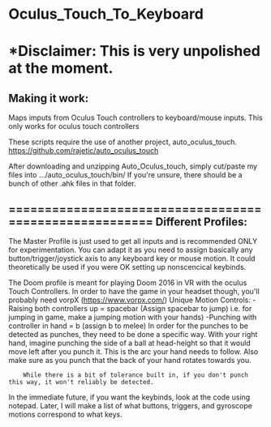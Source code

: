 # Oculus_Touch_To_Keyboard
*Disclaimer: This is very unpolished at the moment.
========================================================
Making it work:
--------------------------------------------------------
Maps imputs from Oculus Touch controllers to keyboard/mouse inputs.
This only works for oculus touch controllers

These scripts require the use of another project, auto_oculus_touch.
https://github.com/rajetic/auto_oculus_touch

After downloading and unzipping Auto_Oculus_touch, simply cut/paste my files into 
.../auto_oculus_touch/bin/
If you're unsure, there should be a bunch of other .ahk files in that folder.

=======================================================
Different Profiles:
------------------------------------------------------
The Master Profile is just used to get all inputs and is recommended ONLY for experimentation. 
You can adapt it as you need to assign basically any button/trigger/joystick axis to any keyboard key or mouse motion.
It could theoretically be used if you were OK setting up nonscencical keybinds.

The Doom profile is meant for playing Doom 2016 in VR with the oculus Touch Controllers. In order to have the game in your headset though, you'll probably need vorpX (https://www.vorpx.com/)
Unique Motion Controls: 
    -Raising both controllers up = spacebar (Assign spacebar to jump)
        i.e. for jumping in game, make a jumping motion with your hands)
    -Punching with controller in hand = b (assign b to melee)
        In order for the punches to be detected as punches, they need to be done a specific way. 
        With your right hand, imagine punching the side of a ball at head-height so that it would move left after you punch it. This is the arc your hand needs to follow.
        Also make sure as you punch that the back of your hand rotates towards you.
        
        While there is a bit of tolerance built in, if you don't punch this way, it won't reliably be detected.


In the immediate future, if you want the keybinds, look at the code using notepad. Later, I will make a list of what buttons, triggers, and gyroscope motions correspond to what keys. 
